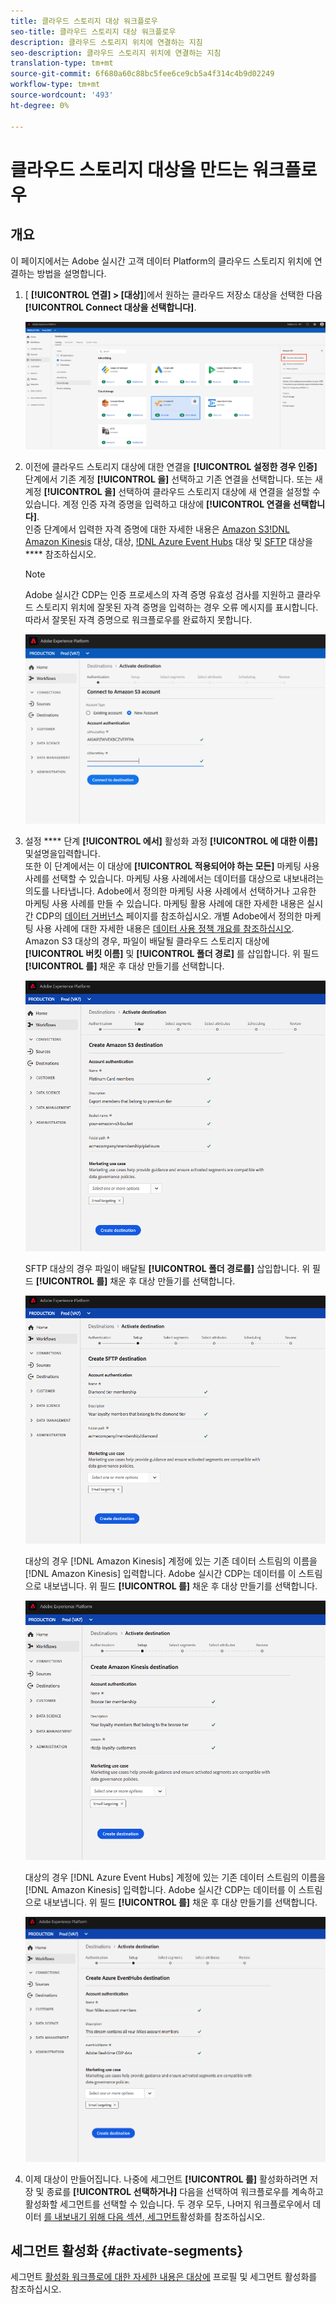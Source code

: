 ```yaml
---
title: 클라우드 스토리지 대상 워크플로우
seo-title: 클라우드 스토리지 대상 워크플로우
description: 클라우드 스토리지 위치에 연결하는 지침
seo-description: 클라우드 스토리지 위치에 연결하는 지침
translation-type: tm+mt
source-git-commit: 6f680a60c88bc5fee6ce9cb5a4f314c4b9d02249
workflow-type: tm+mt
source-wordcount: '493'
ht-degree: 0%

---
```



# 클라우드 스토리지 대상을 만드는 워크플로우

## 개요

이 페이지에서는 Adobe 실시간 고객 데이터 Platform의 클라우드 스토리지 위치에 연결하는 방법을 설명합니다.

1. [ **[!UICONTROL 연결] > [대상]**]에서 원하는 클라우드 저장소 대상을 선택한 다음 **[!UICONTROL Connect 대상을 선택합니다]**.

   ![클라우드 스토리지 대상에 연결](/help/rtcdp/destinations/assets/connect-cloud-destination.png)

2. 이전에 클라우드 스토리지 대상에 대한 연결을 **[!UICONTROL 설정한 경우 인증]** 단계에서 기존 계정 **[!UICONTROL 을]** 선택하고 기존 연결을 선택합니다. 또는 새 계정 **[!UICONTROL 을]** 선택하여 클라우드 스토리지 대상에 새 연결을 설정할 수 있습니다. 계정 인증 자격 증명을 입력하고 대상에 **[!UICONTROL 연결을 선택합니다]**. <br> 인증 단계에서 입력한 자격 증명에 대한 자세한 내용은 [Amazon S3](/help/rtcdp/destinations/amazon-s3-destination.md)[!DNL Amazon Kinesis](/help/rtcdp/destinations/amazon-kinesis-destination.md) 대상, 대상, [!DNL Azure Event Hubs](/help/rtcdp/destinations/azure-event-hubs-destination.md) 대상 및 [SFTP](/help/rtcdp/destinations/sftp-destination.md) 대상을 **** 참조하십시오.

   >[!NOTE]
   >
   >Adobe 실시간 CDP는 인증 프로세스의 자격 증명 유효성 검사를 지원하고 클라우드 스토리지 위치에 잘못된 자격 증명을 입력하는 경우 오류 메시지를 표시합니다. 따라서 잘못된 자격 증명으로 워크플로우를 완료하지 못합니다.

   ![클라우드 스토리지 대상에 연결 - 인증 단계](/help/rtcdp/destinations/assets/cloud-destinations-authentication-step.png)

3. 설정 **** 단계 **[!UICONTROL 에서]** 활성화 과정 **[!UICONTROL 에 대한 이름]** 및설명을입력합니다. <br>
또한 이 단계에서는 이 대상에 **[!UICONTROL 적용되어야 하는 모든]** 마케팅 사용 사례를 선택할 수 있습니다. 마케팅 사용 사례에서는 데이터를 대상으로 내보내려는 의도를 나타냅니다. Adobe에서 정의한 마케팅 사용 사례에서 선택하거나 고유한 마케팅 사용 사례를 만들 수 있습니다. 마케팅 활용 사례에 대한 자세한 내용은 실시간 CDP의 [데이터 거버넌스](/help/rtcdp/privacy/data-governance-overview.md#destinations) 페이지를 참조하십시오. 개별 Adobe에서 정의한 마케팅 사용 사례에 대한 자세한 내용은 [데이터 사용 정책 개요를 참조하십시오](/help/data-governance/policies/overview.md#core-actions). <br>
Amazon S3 대상의 경우, 파일이 배달될 클라우드 스토리지 대상에 **[!UICONTROL 버킷 이름]** 및 **[!UICONTROL 폴더 경로]** 를 삽입합니다. 위 필드 **[!UICONTROL 를]** 채운 후 대상 만들기를 선택합니다.

   ![Amazon S3 클라우드 스토리지 대상에 연결 - 인증 단계](/help/rtcdp/destinations/assets/amazon-s3-setup-step.png)

   SFTP 대상의 경우 파일이 배달될 **[!UICONTROL 폴더 경로를]** 삽입합니다. 위 필드 **[!UICONTROL 를]** 채운 후 대상 만들기를 선택합니다.

   ![SFTP 클라우드 저장소 대상에 연결 - 인증 단계](/help/rtcdp/destinations/assets/sftp-destinations-setup-step.png)

   대상의 경우 [!DNL Amazon Kinesis] 계정에 있는 기존 데이터 스트림의 이름을 [!DNL Amazon Kinesis] 입력합니다. Adobe 실시간 CDP는 데이터를 이 스트림으로 내보냅니다. 위 필드 **[!UICONTROL 를]** 채운 후 대상 만들기를 선택합니다.

   ![Kinesis 클라우드 스토리지 대상에 연결 - 인증 단계](/help/rtcdp/destinations/assets/kinesis-destinations-setup-step.png)

   대상의 경우 [!DNL Azure Event Hubs] 계정에 있는 기존 데이터 스트림의 이름을 [!DNL Amazon Kinesis] 입력합니다. Adobe 실시간 CDP는 데이터를 이 스트림으로 내보냅니다. 위 필드 **[!UICONTROL 를]** 채운 후 대상 만들기를 선택합니다.

   ![Kinesis 클라우드 스토리지 대상에 연결 - 인증 단계](/help/rtcdp/destinations/assets/eventhubs-destinations-setup-step.png)

4. 이제 대상이 만들어집니다. 나중에 세그먼트 **[!UICONTROL 를]** 활성화하려면 저장 및 종료를 **[!UICONTROL 선택하거나]** 다음을 선택하여 워크플로우를 계속하고 활성화할 세그먼트를 선택할 수 있습니다. 두 경우 모두, 나머지 워크플로우에서 데이터 [를 내보내기 위해 다음 섹션, 세그먼트](#activate-segments)활성화를 참조하십시오.

## 세그먼트 활성화 {#activate-segments}

세그먼트 [활성화 워크플로에 대한 자세한 내용은 대상에](/help/rtcdp/destinations/activate-destinations.md) 프로필 및 세그먼트 활성화를 참조하십시오.